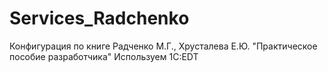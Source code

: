 # Services_Radchenko
Конфигурация по книге Радченко М.Г., Хрусталева Е.Ю. "Практическое пособие разработчика" Используем 1C:EDT
